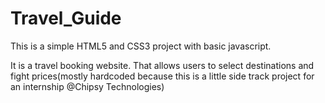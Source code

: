 # Travel_Guide

This is a simple HTML5 and CSS3 project with basic javascript.

It is a travel booking website. That allows users to select destinations and fight prices(mostly hardcoded because this is a little side track project for an internship @Chipsy Technologies)
